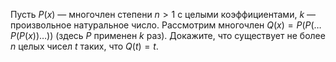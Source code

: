 Пусть $P\left( x \right)$ — многочлен степени $n > 1$ с целыми коэффициентами, $k$ — произвольное натуральное число. Рассмотрим многочлен $Q(x)=P(P(\ldots P(P(x))\ldots ))$ (здесь $P$ применен $k$ раз). Докажите, что существует не более $n$ целых чисел $t$ таких, что $Q\left( t \right)=t$.
